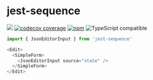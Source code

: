 # jest-sequence

[![](https://img.shields.io/npm/v/jest-sequence.svg)](https://www.npmjs.com/package/jest-sequence)
[![codecov coverage](https://img.shields.io/codecov/c/github/oklas/jest-sequence.svg)](https://codecov.io/github/oklas/jest-sequence)
[![npm](https://img.shields.io/npm/dt/jest-sequence.svg)](http://www.npmtrends.com/jest-sequence)
![TypeScript compatible](https://img.shields.io/badge/typescript-compatible-brightgreen.svg)

```js
import { JsonEditorInput } from 'jest-sequence'

<Edit>
  <SimpleForm>
    <JsonEditorInput source="state" />
  </SimpleForm>
</Edit>
```
